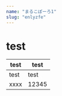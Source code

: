 ```yaml
---
name: "まるこぽーろ1"
slug: "enlyzfe"
---
```


# test

| test | test |
| - | - |
| test | test |
| xxxx | 12345 |
